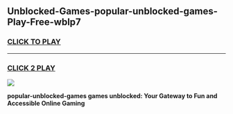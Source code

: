 
## Unblocked-Games-popular-unblocked-games-Play-Free-wblp7
<h3>
<a href="https://premium76.site?title=popular-unblocked-games&ref=21A">CLICK TO PLAY</a></h3>
<hr>

<h3>
<a href="https://premium76.site?title=popular-unblocked-games&ref=21A">CLICK 2 PLAY</a>
  
</h3>

<a href="https://premium76.site?title=popular-unblocked-games&ref=21A"><img src="https://clearcache.store/games.png"></a>


**popular-unblocked-games games unblocked: Your Gateway to Fun and Accessible Online Gaming**
